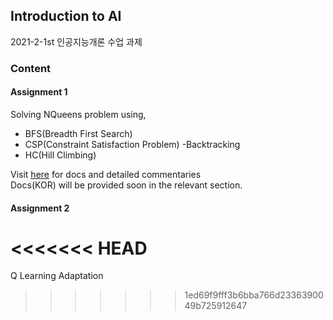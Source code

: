 ## Introduction to AI
2021-2-1st 인공지능개론 수업 과제
### Content

#### Assignment 1
Solving NQueens problem using, 
- BFS(Breadth First Search)
- CSP(Constraint Satisfaction Problem) -Backtracking
- HC(Hill Climbing)

Visit [here](https://ameliacode.github.io) for docs and detailed commentaries  
Docs(KOR) will be provided soon in the relevant section.

#### Assignment 2
<<<<<<< HEAD
=======
Q Learning Adaptation
>>>>>>> 1ed69f9fff3b6bba766d2336390049b725912647

